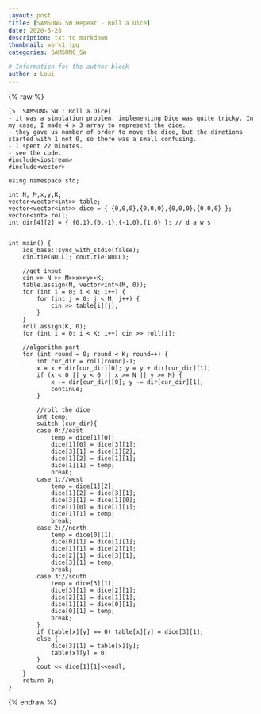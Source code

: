 ```yaml
---
layout: post
title: [SAMSUNG SW Repeat - Roll a Dice]
date: 2020-5-28
description: txt to markdown
thumbnail: work1.jpg
categories: SAMSUNG_SW

# Information for the author block
author : Loui
---
```


{% raw %}

	[5. SAMSUNG SW : Roll a Dice]
	- it was a simulation problem. implementing Dice was quite tricky. In my case, I made 4 x 3 array to represent the dice.
	- they gave us number of order to move the dice, but the diretions started with 1 not 0, so there was a small confusing.
	- I spent 22 minutes.
	- see the code.
	#include<iostream>
	#include<vector>
	
	using namespace std;
	
	int N, M,x,y,K;
	vector<vector<int>> table;
	vector<vector<int>> dice = { {0,0,0},{0,0,0},{0,0,0},{0,0,0} };
	vector<int> roll;
	int dir[4][2] = { {0,1},{0,-1},{-1,0},{1,0} }; // d a w s
	
	
	int main() {
		ios_base::sync_with_stdio(false);
		cin.tie(NULL); cout.tie(NULL);
	
		//get input
		cin >> N >> M>>x>>y>>K;
		table.assign(N, vector<int>(M, 0));
		for (int i = 0; i < N; i++) {
			for (int j = 0; j < M; j++) {
				cin >> table[i][j];
			}
		}
		roll.assign(K, 0);
		for (int i = 0; i < K; i++) cin >> roll[i];
		
		//algorithm part
		for (int round = 0; round < K; round++) {
			int cur_dir = roll[round]-1;
			x = x + dir[cur_dir][0]; y = y + dir[cur_dir][1];
			if (x < 0 || y < 0 || x >= N || y >= M) {
				x -= dir[cur_dir][0]; y -= dir[cur_dir][1];
				continue;
			}
	
			//roll the dice
			int temp;
			switch (cur_dir){
			case 0://east
				temp = dice[1][0];
				dice[1][0] = dice[3][1];
				dice[3][1] = dice[1][2];
				dice[1][2] = dice[1][1];
				dice[1][1] = temp;
				break;
			case 1://west
				temp = dice[1][2];
				dice[1][2] = dice[3][1];
				dice[3][1] = dice[1][0];
				dice[1][0] = dice[1][1];
				dice[1][1] = temp;
				break;
			case 2://north
				temp = dice[0][1];
				dice[0][1] = dice[1][1];
				dice[1][1] = dice[2][1];
				dice[2][1] = dice[3][1];
				dice[3][1] = temp;
				break;
			case 3://south
				temp = dice[3][1];
				dice[3][1] = dice[2][1];
				dice[2][1] = dice[1][1];
				dice[1][1] = dice[0][1];
				dice[0][1] = temp;
				break;
			}
			if (table[x][y] == 0) table[x][y] = dice[3][1];
			else {
				dice[3][1] = table[x][y];
				table[x][y] = 0;
			}
			cout << dice[1][1]<<endl;
		}
		return 0;
	}
	
{% endraw %}
